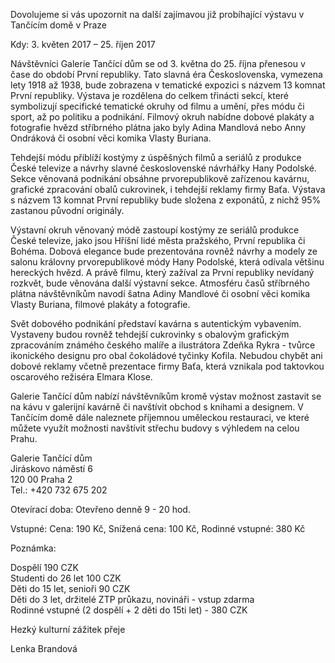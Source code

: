 ﻿---
nazev: Výstava 13 komnat První republiky v Galerii Tančící dům
tags: zupa→jednota
---

Dovolujeme si vás upozornit na další zajímavou již probíhající výstavu v Tančícím domě v Praze

Kdy: 3. květen 2017 – 25. říjen 2017

Návštěvníci Galerie Tančící dům se od 3. května do 25. října přenesou v čase do období První republiky. Tato slavná éra Československa, vymezena lety 1918 až 1938, bude zobrazena v tematické expozici s názvem 13 komnat První republiky.
Výstava je rozdělena do celkem třinácti sekcí, které symbolizují specifické tematické okruhy od filmu a umění, přes módu či sport, až po politiku a podnikání. Filmový okruh nabídne dobové plakáty a fotografie hvězd stříbrného plátna jako byly Adina Mandlová nebo Anny Ondráková  či osobní věci komika Vlasty Buriana.

Tehdejší módu přiblíží kostýmy z úspěšných filmů a seriálů z produkce České televize a návrhy slavné československé návrhářky Hany Podolské. Sekce věnovaná podnikání obsáhne prvorepublikově zařízenou kavárnu, grafické zpracování obalů cukrovinek, i tehdejší reklamy firmy Baťa. Výstava s názvem 13 komnat První republiky bude složena z exponátů, z nichž 95% zastanou původní originály. 

Výstavní okruh věnovaný módě zastoupí kostýmy ze seriálů produkce České televize, jako jsou Hříšní lidé města pražského, První republika či Bohéma. Dobová elegance bude prezentována rovněž návrhy a modely ze salonu královny prvorepublikové módy Hany Podolské, která odívala většinu hereckých hvězd. A právě filmu, který zažíval za První republiky nevídaný rozkvět, bude věnována další výstavní sekce. Atmosféru časů stříbrného plátna návštěvníkům navodí šatna Adiny Mandlové či osobní věci komika Vlasty Buriana, filmové plakáty a fotografie.

Svět dobového podnikání představí kavárna s autentickým vybavením. Vystaveny budou rovněž tehdejší cukrovinky s obalovým grafickým zpracováním známého českého malíře a ilustrátora Zdeňka Rykra - tvůrce ikonického designu pro obal čokoládové tyčinky Kofila. Nebudou chybět ani dobové reklamy včetně prezentace firmy Baťa, která vznikala pod taktovkou oscarového režiséra Elmara Klose.

Galerie Tančící dům nabízí návštěvníkům kromě výstav možnost zastavit se na kávu v galerijní kavárně či navštívit obchod s knihami a designem. V Tančícím domě dále naleznete příjemnou uměleckou restauraci, ve které můžete využít možnosti navštívit střechu budovy s výhledem na celou Prahu.

Galerie Tančící dům  
Jiráskovo náměstí 6  
120 00 Praha 2  
Tel.: +420 732 675 202

Otevírací doba: Otevřeno denně 9 - 20 hod.

Vstupné: Cena: 190 Kč, Snížená cena: 100 Kč, Rodinné vstupné: 380 Kč

Poznámka: 

Dospělí 190 CZK  
Studenti do 26 let 100 CZK  
Děti do 15 let, senioři  90 CZK  
Děti do 3 let, držitelé ZTP průkazu, novináři - vstup zdarma  
Rodinné vstupné (2 dospělí + 2 děti do 15ti let) - 380 CZK  

Hezký kulturní zážitek přeje

Lenka Brandová